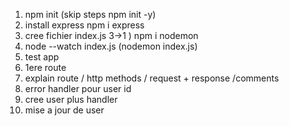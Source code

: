 1) npm init (skip steps npm init -y)
2) install express npm i express
3) cree fichier index.js
3->1 ) npm i nodemon
4) node --watch index.js (nodemon index.js)
5) test app 
6) 1ere route
7) explain route / http methods / request + response /comments
8) error handler pour user id
9) cree user plus handler
10) mise a jour de user